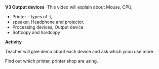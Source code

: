 **V3 Output devices**
-This video will explain about Mouse, CPU, 
- Printer – types of it, 
- speaker, Headphone and projector.
- Processing devices, Output device
- Softcopy and hardcopy

 **Activity**
<p> Teacher will give demo about each device and ask which yoou use more.</p>
<p>Find out which printer, printer shop are using. </p>


